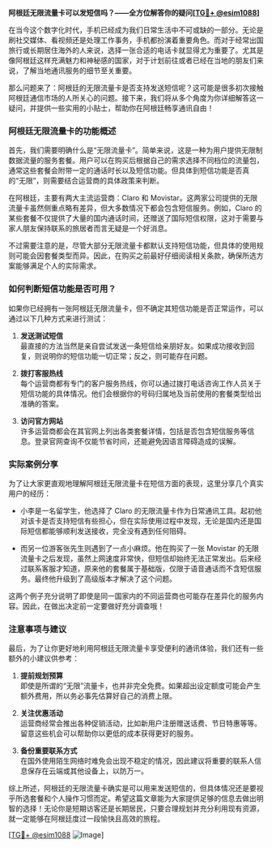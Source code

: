 **阿根廷无限流量卡可以发短信吗？——全方位解答你的疑问[[TG💪+ @esim1088](https://t.me/s/esim1088)]**

在当今这个数字化时代，手机已经成为我们日常生活中不可或缺的一部分。无论是刷社交媒体、看视频还是处理工作事务，手机都扮演着重要角色。而对于经常出国旅行或长期居住海外的人来说，选择一张合适的电话卡就显得尤为重要了。尤其是像阿根廷这样充满魅力和神秘感的国家，对于计划前往或者已经在当地的朋友们来说，了解当地通讯服务的细节至关重要。

那么问题来了：阿根廷的无限流量卡是否支持发送短信呢？这可能是很多初次接触阿根廷通信市场的人所关心的问题。接下来，我们将从多个角度为你详细解答这一疑问，并提供一些实用的小贴士，帮助你在阿根廷畅享通讯自由！

### 阿根廷无限流量卡的功能概述

首先，我们需要明确什么是“无限流量卡”。简单来说，这是一种为用户提供无限制数据流量的服务套餐。用户可以在购买后根据自己的需求选择不同档位的流量包，通常这些套餐会附带一定的通话时长以及短信功能。但具体到短信功能是否真的“无限”，则需要结合运营商的具体政策来判断。

在阿根廷，主要有两大主流运营商：Claro 和 Movistar。这两家公司提供的无限流量卡虽然侧重点略有差异，但大多数情况下都会包含短信服务。例如，Claro 的某些套餐不仅提供了大量的国内通话时间，还赠送了国际短信权限，这对于需要与家人朋友保持联系的旅居者而言无疑是一个好消息。

不过需要注意的是，尽管大部分无限流量卡都默认支持短信功能，但具体的使用规则可能会因套餐类型而异。因此，在购买之前最好仔细阅读相关条款，确保所选方案能够满足个人的实际需求。

### 如何判断短信功能是否可用？

如果你已经拥有一张阿根廷无限流量卡，但不确定其短信功能是否正常运作，可以通过以下几种方式来进行测试：

1. **发送测试短信**  
   最直接的方法当然是亲自尝试发送一条短信给亲朋好友。如果成功接收到回复，则说明你的短信功能一切正常；反之，则可能存在问题。

2. **拨打客服热线**  
   每个运营商都有专门的客户服务热线，你可以通过拨打电话咨询工作人员关于短信功能的具体情况。他们会根据你的号码归属地及当前使用的套餐类型给出准确的答案。

3. **访问官方网站**  
   许多运营商都会在其官网上列出各类套餐详情，包括是否包含短信服务等信息。登录官网查询不仅能节省时间，还能避免因语言障碍造成的误解。

### 实际案例分享

为了让大家更直观地理解阿根廷无限流量卡在短信方面的表现，这里分享几个真实用户的经历：

- 小李是一名留学生，他选择了 Claro 的无限流量卡作为日常通讯工具。起初他对该卡是否支持短信有些担心，但在实际使用过程中发现，无论是国内还是国际短信都能够顺利发送接收，完全没有遇到任何阻碍。
  
- 而另一位游客张先生则遇到了一点小麻烦。他在购买了一张 Movistar 的无限流量卡之后发现，虽然上网速度非常快，但短信却始终无法正常发出。后来经过联系客服才知道，原来他的套餐属于基础版，仅限于语音通话而不含短信服务。最终他升级到了高级版本才解决了这个问题。

这两个例子充分说明了即使是同一国家内的不同运营商也可能存在差异化的服务内容。因此，在做出决定前一定要做好充分调查哦！

### 注意事项与建议

最后，为了让你更好地利用阿根廷无限流量卡享受便利的通讯体验，我们还有一些额外的小建议供参考：

1. **提前规划预算**  
   即使是所谓的“无限”流量卡，也并非完全免费。如果超出设定额度可能会产生额外费用，所以务必事先估算好自己的消费上限。

2. **关注优惠活动**  
   运营商经常会推出各种促销活动，比如新用户注册赠送话费、节日特惠等等。留意这些机会可以帮助你以更低的成本获得更好的服务。

3. **备份重要联系方式**  
   在国外使用陌生网络时难免会出现不稳定的情况，因此建议将重要的联系人信息保存在云端或其他设备上，以防万一。

综上所述，阿根廷的无限流量卡确实是可以用来发送短信的，但具体情况还是要视乎所选套餐和个人操作习惯而定。希望这篇文章能为大家提供足够的信息去做出明智的选择！无论你是短期访客还是长期居民，只要合理规划并充分利用现有资源，就一定能够在阿根廷度过一段愉快且高效的旅程。

[[TG💪+ @esim1088](https://t.me/s/esim1088) ![Image](https://i.postimg.cc/4NQfJmqS/Snipaste-2025-05-13-00-14-12.png)]